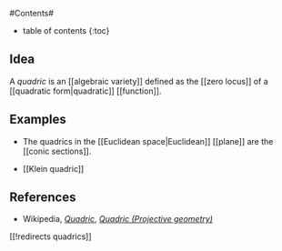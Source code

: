 
#Contents#
* table of contents
{:toc}

## Idea

A _quadric_ is an [[algebraic variety]] defined as the [[zero locus]] of a [[quadratic form|quadratic]] [[function]].


## Examples


* The quadrics in the [[Euclidean space|Euclidean]] [[plane]] are the [[conic sections]].

* [[Klein quadric]]

## References

* Wikipedia, _[Quadric](http://en.wikipedia.org/wiki/Quadric)_, _[Quadric (Projective geometry)](http://en.wikipedia.org/wiki/Quadric_(projective_geometry))_

[[!redirects quadrics]]